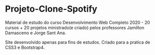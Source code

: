 # Projeto-Clone-Spotify

Material de estudo do curso Desenvolvimento Web Completo 2020 - 20 cursos + 20 projetos ministrado(e criado) pelos professores Jamilton Damasceno e Jorge Sant Ana.

Site desenvolvido apenas para fins de estudos. Criado para a pratica de CSS3 e Bootstrap4.
